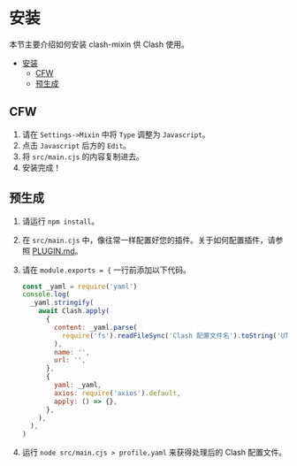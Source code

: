 # 安装

本节主要介绍如何安装 clash-mixin 供 Clash 使用。

- [安装](#安装)
  - [CFW](#cfw)
  - [预生成](#预生成)

## CFW

1. 请在 `Settings->Mixin` 中将 `Type` 调整为 `Javascript`。
2. 点击 `Javascript` 后方的 `Edit`。
3. 将 `src/main.cjs` 的内容复制进去。
4. 安装完成！

## 预生成

1. 请运行 `npm install`。
2. 在 `src/main.cjs` 中，像往常一样配置好您的插件。关于如何配置插件，请参照 [PLUGIN.md](./PLUGIN.md)。
3. 请在 `module.exports = {` 一行前添加以下代码。

   ```javascript
   const _yaml = require('yaml')
   console.log(
     _yaml.stringify(
       await Clash.apply(
         {
           content: _yaml.parse(
             require('fs').readFileSync('Clash 配置文件名').toString('UTF-8'),
           ),
           name: '',
           url: '',
         },
         {
           yaml: _yaml,
           axios: require('axios').default,
           apply: () => {},
         },
       ),
     ),
   )
   ```

4. 运行 `node src/main.cjs > profile.yaml` 来获得处理后的 Clash 配置文件。

